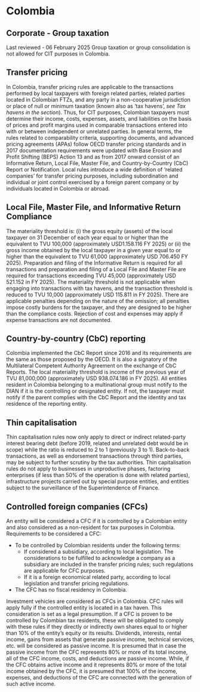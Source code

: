 # Colombia
## Corporate - Group taxation
Last reviewed - 06 February 2025
Group taxation or group consolidation is not allowed for CIT purposes in Colombia.
## Transfer pricing
In Colombia, transfer pricing rules are applicable to the transactions performed by local taxpayers with foreign related parties, related parties located in Colombian FTZs, and any party in a non-cooperative jurisdiction or place of null or minimum taxation (known also as ‘tax havens’, _see Tax havens in the section_). Thus, for CIT purposes, Colombian taxpayers must determine their income, costs, expenses, assets, and liabilities on the basis of prices and profit margins used in comparable transactions entered into with or between independent or unrelated parties.
In general terms, the rules related to comparability criteria, supporting documents, and advanced pricing agreements (APAs) follow OECD transfer pricing standards and in 2017 documentation requirements were updated with Base Erosion and Profit Shifting (BEPS) Action 13 and as from 2017 onward consist of an Informative Return, Local File, Master File, and Country-by-Country (CbC) Report or Notification. Local rules introduce a wide definition of ‘related companies’ for transfer pricing purposes, including subordination and individual or joint control exercised by a foreign parent company or by individuals located in Colombia or abroad.
## Local File, Master File, and Informative Return Compliance
The materiality threshold is: (i) the gross equity (assets) of the local taxpayer on 31 December of each year equal to or higher than the equivalent to TVU 100,000 (approximately USD1.158.116 FY 2025) or (ii) the gross income obtained by the local taxpayer in a given year equal to or higher than the equivalent to TVU 61,000 (approximately USD 706.450 FY 2025). Preparation and filing of the Informative Return is required for all transactions and preparation and filing of a Local File and Master File are required for transactions exceeding TVU 45,000 (approximately USD 521.152 in FY 2025). The materiality threshold is not applicable when engaging into transactions with tax havens, and the transaction threshold is reduced to TVU 10,000 (approximately USD 115.811 in FY 2025).
There are applicable penalties depending on the nature of the omission; all penalties impose costly burdens for the taxpayer, and they are designed to be higher than the compliance costs. Rejection of cost and expenses may apply if expense transactions are not documented.
## Country-by-country (CbC) reporting
Colombia implemented the CbC Report since 2016 and its requirements are the same as those proposed by the OECD. It is also a signatory of the Multilateral Competent Authority Agreement on the exchange of CbC Reports.
The local materiality threshold is income of the previous year of TVU 81,000,000 (approximately USD 938.074.186 in FY 2025).
All entities resident in Colombia belonging to a multinational group must notify to the DIAN if it is the controlling or designated entity. If not, the taxpayer must notify if the parent complies with the CbC Report and the identity and tax residence of the reporting entity.
## Thin capitalisation
Thin capitalisation rules now only apply to direct or indirect related-party interest bearing debt (before 2019, related and unrelated debt would be in scope) while the ratio is reduced to 2 to 1 (previously 3 to 1). Back-to-back transactions, as well as endorsement transactions through third parties, may be subject to further scrutiny by the tax authorities.
Thin capitalisation rules do not apply to businesses in unproductive phases, factoring enterprises (if less than 50% of the operation is done with related parties), infrastructure projects carried out by special purpose entities, and entities subject to the surveillance of the Superintendence of Finance.
## Controlled foreign companies (CFCs)
An entity will be considered a CFC if it is controlled by a Colombian entity and also considered as a non-resident for tax purposes in Colombia.
Requirements to be considered a CFC:
  * To be controlled by Colombian residents under the following terms: 
    * If considered a subsidiary, according to local legislation. The considerations to be fulfilled to acknowledge a company as a subsidiary are included in the transfer pricing rules; such regulations are applicable for CFC purposes.
    * If it is a foreign economical related party, according to local legislation and transfer pricing regulations.
  * The CFC has no fiscal residency in Colombia.


Investment vehicles are considered as CFCs in Colombia.
CFC rules will apply fully if the controlled entity is located in a tax haven. This consideration is set as a legal presumption.
If a CFC is proven to be controlled by Colombian tax residents, these will be obligated to comply with these rules if they directly or indirectly own shares equal to or higher than 10% of the entity’s equity or its results.
Dividends, interests, rental income, gains from assets that generate passive income, technical services, etc. will be considered as passive income.
It is presumed that in case the passive income from the CFC represents 80% or more of its total income, all of the CFC income, costs, and deductions are passive income. While, if the CFC obtains active income and it represents 80% or more of the total income obtained by the CFC, it is presumed that 100% of the income, expenses, and deductions of the CFC are connected with the generation of such active income.

